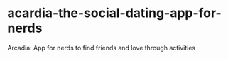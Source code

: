 # acardia-the-social-dating-app-for-nerds
 Arcadia: App for nerds to find friends and love through activities

